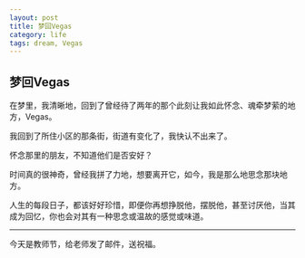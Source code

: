 ```yaml
---
layout: post
title: 梦回Vegas
category: life
tags: dream, Vegas
---
```


## 梦回Vegas ##

在梦里，我清晰地，回到了曾经待了两年的那个此刻让我如此怀念、魂牵梦萦的地方，Vegas。

我回到了所住小区的那条街，街道有变化了，我快认不出来了。

怀念那里的朋友，不知道他们是否安好？

时间真的很神奇，曾经我拼了力地，想要离开它，如今，我是那么地思念那块地方。

人生的每段日子，都该好好珍惜，即便你再想挣脱他，摆脱他，甚至讨厌他，当其成为回忆，你也会对其有一种思念或温故的感觉或味道。

---
今天是教师节，给老师发了邮件，送祝福。


